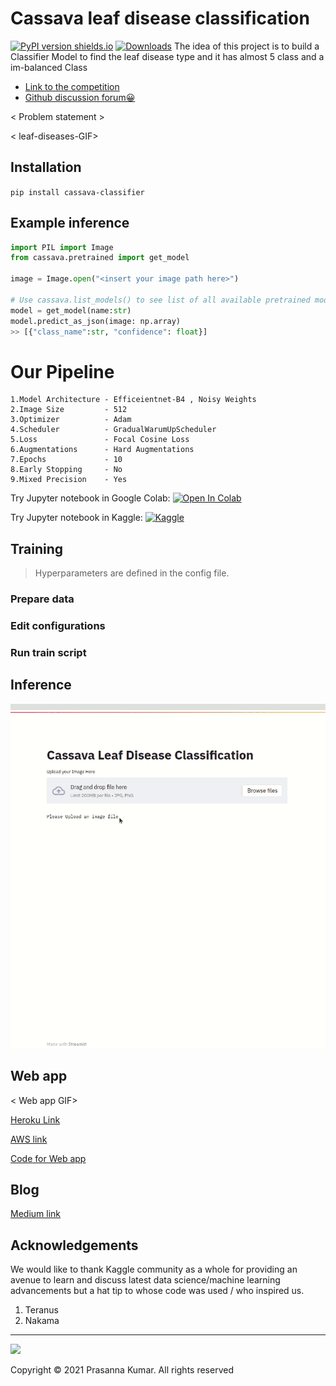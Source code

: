 # Cassava leaf disease classification
[![PyPI version shields.io](https://img.shields.io/badge/pypi-0.0.2-blue)](https://pypi.org/project/cassava-classifier/)
[![Downloads](https://pepy.tech/badge/cassava-classifier)](https://pepy.tech/project/cassava-classifier)
The idea of this project is to build a Classifier Model to find the leaf disease type and it has almost 5 class and a im-balanced Class

- [Link to the competition](https://www.kaggle.com/c/cassava-leaf-disease-classification])
- [Github discussion forum😀](https://github.com/p-s-vishnu/cassava-leaf-disease-classification/discussions)



< Problem statement >

< leaf-diseases-GIF>



## Installation
`pip install cassava-classifier`





## Example inference

```python
import PIL import Image
from cassava.pretrained import get_model

image = Image.open("<insert your image path here>")

# Use cassava.list_models() to see list of all available pretrained models with metrics
model = get_model(name:str)
model.predict_as_json(image: np.array)
>> [{"class_name":str, "confidence": float}]

```
# Our Pipeline
    1.Model Architecture - Efficeientnet-B4 , Noisy Weights
    2.Image Size         - 512
    3.Optimizer          - Adam
    4.Scheduler          - GradualWarumUpScheduler
    5.Loss               - Focal Cosine Loss
    6.Augmentations      - Hard Augmentations
    7.Epochs             - 10
    8.Early Stopping     - No
    9.Mixed Precision    - Yes

Try Jupyter notebook in Google Colab: [![Open In Colab](https://colab.research.google.com/assets/colab-badge.svg)](https://colab.research.google.com/drive/1gPLY6nqF6P4WdvIRIAH_aYQn-iWkzvqs?usp=sharing)

Try Jupyter notebook in Kaggle: [![Kaggle](https://kaggle.com/static/images/open-in-kaggle.svg)](https://www.kaggle.com/vpkprasanna/cassava-inference-from-pypi)

## Training

> Hyperparameters are defined in the config file.



### Prepare data



### Edit configurations



### Run train script



## Inference

![inference](static/cassava.gif)




## Web app

< Web app GIF>

[Heroku Link]()

[AWS link]()

[Code for Web app]( )


## Blog

[Medium link]()


## Acknowledgements

We would like to thank Kaggle community as a whole for providing an avenue to learn and discuss latest data science/machine learning advancements but a hat tip to whose code was used / who inspired us.

1. Teranus
2. Nakama

- - - -
<a href="https://www.buymeacoffee.com/vpkprasanna" target="_blank"><img src="https://github.com/appcraftstudio/buymeacoffee/raw/master/Images/snapshot-bmc-button.png" width="300"></a>

Copyright © 2021 Prasanna Kumar. All rights reserved
